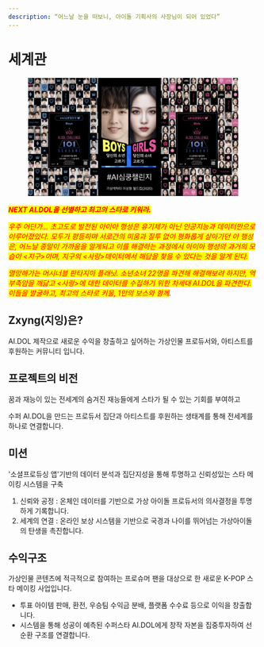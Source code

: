 ```yaml
---
description: “어느날 눈을 떠보니, 아이돌 기획사의 사장님이 되어 있었다”
---
```


# 세계관

<figure><img src="../../.gitbook/assets/image.png" alt=""><figcaption></figcaption></figure>

_<mark style="color:red;">**NEXT AI.DOL을 선별하고 최고의 스타로 키워라.**</mark>_&#x20;

_<mark style="color:red;">우주 어딘가… 초고도로 발전된 아이아 행성은 유기체가 아닌 인공지능과 데이터만으로 이루어졌있다. 모두가 평등하며 서로간의 미움과 질투 없이 평화롭게 살아가던 이 행성은, 어느날 종말이 가까움을 알게되고 이를 해결하는 과정에서 아이아 행성의 과거의 모습이 <지구>이며, 지구의 <사랑>데이터에서 해답을 찾을 수 있다는 것을 알게 된다.</mark>_

_<mark style="color:red;">멸망해가는 머시너블 판타지아 플래닛. 소년소녀 22명을 파견해 해결해보려 하지만, 역부족임을 깨닳고 <사랑>에 대한 데이터를 수집하기 위한 차세대 AI.DOL을 파견한다. 이들을 발굴하고, 최고의 스타로 키울, 1만의 보스와 함께</mark>._

## Zxyng(지잉)은?

AI.DOL 제작으로 새로운 수익을 창출하고 싶어하는 가상인물 프로듀서와, 아티스트를 후원하는 커뮤니티 입니다.

## 프로젝트의 비전

꿈과 재능이 있는 전세계의 숨겨진 재능들에게 스타가 될 수 있는 기회를 부여하고

수퍼 AI.DOL을 만드는 프로듀서 집단과 아티스트를 후원하는 생태계를 통해 전세계를 하나로 연결합니다.

## 미션

'소셜프로듀싱 앱'기반의 데이터 분석과 집단지성을 통해 투명하고 신뢰성있는 스타 메이킹 시스템을 구축

1. 신뢰와 공정 : 온체인 데이터를 기반으로 가상 아이돌 프로듀서의 의사결정을 투명하게 기록합니다. &#x20;
2. 세계의 연결 : 온라인 보상 시스템을 기반으로 국경과 나이를 뛰어넘는 가상아이돌의 탄생을 촉진합니다.

## 수익구조

가상인물 콘텐츠에 적극적으로 참여하는 프로슈머 팬을 대상으로 한 새로운 K-POP 스타 메이킹 사업입니다.&#x20;

* 투표 아이템 판매, 환전, 우승팀 수익금 분배, 플랫폼 수수료 등으로 이익을 창출합니다.&#x20;
* 시스템을 통해 성공이 예측된 수퍼스타 AI.DOL에게 창작 자본을 집중투자하여 선순환 구조를 연결합니다.


